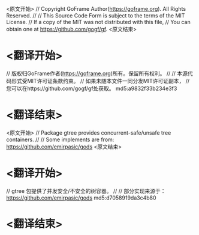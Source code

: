 
<原文开始>
// Copyright GoFrame Author(https://goframe.org). All Rights Reserved.
//
// This Source Code Form is subject to the terms of the MIT License.
// If a copy of the MIT was not distributed with this file,
// You can obtain one at https://github.com/gogf/gf.
<原文结束>

# <翻译开始>
// 版权归GoFrame作者(https://goframe.org)所有。保留所有权利。
//
// 本源代码形式受MIT许可证条款约束。
// 如果未随本文件一同分发MIT许可证副本，
// 您可以在https://github.com/gogf/gf处获取。 md5:a9832f33b234e3f3
# <翻译结束>


<原文开始>
// Package gtree provides concurrent-safe/unsafe tree containers.
//
// Some implements are from: https://github.com/emirpasic/gods
<原文结束>

# <翻译开始>
// gtree 包提供了并发安全/不安全的树容器。
//
// 部分实现来源于：https://github.com/emirpasic/gods md5:d7058919da3c4b80
# <翻译结束>

